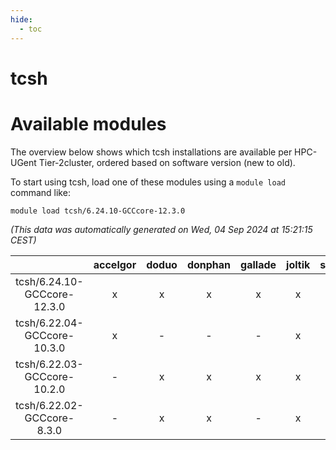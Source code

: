 ```yaml
---
hide:
  - toc
---
```


tcsh
====

# Available modules


The overview below shows which tcsh installations are available per HPC-UGent Tier-2cluster, ordered based on software version (new to old).

To start using tcsh, load one of these modules using a `module load` command like:

```shell
module load tcsh/6.24.10-GCCcore-12.3.0
```

*(This data was automatically generated on Wed, 04 Sep 2024 at 15:21:15 CEST)*  

| |accelgor|doduo|donphan|gallade|joltik|shinx|skitty|
| :---: | :---: | :---: | :---: | :---: | :---: | :---: | :---: |
|tcsh/6.24.10-GCCcore-12.3.0|x|x|x|x|x|-|x|
|tcsh/6.22.04-GCCcore-10.3.0|x|-|-|-|x|-|-|
|tcsh/6.22.03-GCCcore-10.2.0|-|x|x|x|x|-|x|
|tcsh/6.22.02-GCCcore-8.3.0|-|x|x|-|x|-|x|
